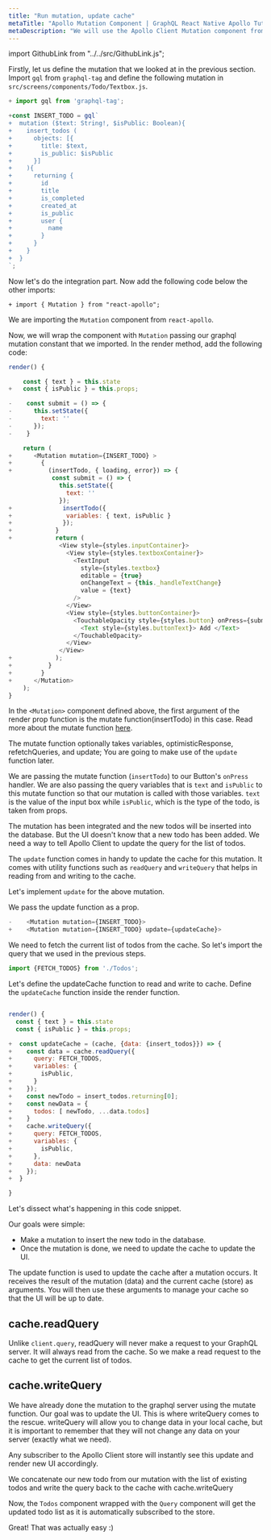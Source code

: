 ```yaml
---
title: "Run mutation, update cache"
metaTitle: "Apollo Mutation Component | GraphQL React Native Apollo Tutorial"
metaDescription: "We will use the Apollo Client Mutation component from react-apollo in React Native app as an example to insert new data and update cache locally using readQuery and writeQuery."
---
```


import GithubLink from "../../src/GithubLink.js";

Firstly, let us define the mutation that we looked at in the previous section. Import `gql` from `graphql-tag` and define the following mutation in `src/screens/components/Todo/Textbox.js`.

<GithubLink link="https://github.com/hasura/graphql-engine/blob/master/community/learn/graphql-tutorials/tutorials/react-native-apollo/app-final/src/screens/components/Todo/Textbox.js" text="Textbox.js"/>

```js
+ import gql from 'graphql-tag';

+const INSERT_TODO = gql`
+  mutation ($text: String!, $isPublic: Boolean){
+    insert_todos (
+      objects: [{
+        title: $text,
+        is_public: $isPublic
+      }]
+    ){
+      returning {
+        id
+        title
+        is_completed
+        created_at
+        is_public
+        user {
+          name
+        }
+      }
+    }
+  }
`;

```

Now let's do the integration part. Now add the following code below the other imports:

```javscript
+ import { Mutation } from "react-apollo";
```

We are importing the `Mutation` component from `react-apollo`.

Now, we will wrap the component with `Mutation` passing our graphql mutation constant that we imported. In the render method, add the following code:

```js
render() {

    const { text } = this.state
+   const { isPublic } = this.props;

-    const submit = () => {
-      this.setState({
-        text: ''
-      });
-    }

    return (
+      <Mutation mutation={INSERT_TODO} >
+        {
+          (insertTodo, { loading, error}) => {
            const submit = () => {
              this.setState({
                text: ''
              });
+              insertTodo({
+               variables: { text, isPublic }
+              });
+            }
+            return (
              <View style={styles.inputContainer}>
                <View style={styles.textboxContainer}>
                  <TextInput
                    style={styles.textbox}
                    editable = {true}
                    onChangeText = {this._handleTextChange}
                    value = {text}
                  />
                </View>
                <View style={styles.buttonContainer}>
                  <TouchableOpacity style={styles.button} onPress={submit} disabled={text === ''}>
                    <Text style={styles.buttonText}> Add </Text>
                  </TouchableOpacity>
                </View>
              </View>
+            );
+          }
+        }
+      </Mutation>
    );
}
```

In the `<Mutation>` component defined above, the first argument of the render prop function is the mutate function(insertTodo) in this case. Read more about the mutate function [here](https://www.apollographql.com/docs/react/essentials/mutations.html#render-prop).

The mutate function optionally takes variables, optimisticResponse, refetchQueries, and update; You are going to make use of the `update` function later.

We are passing the mutate function (`insertTodo`) to our Button's `onPress` handler. We are also passing the query variables that is `text` and `isPublic` to this mutate function so that our mutation is called with those variables. `text` is the value of the input box while `isPublic`, which is the type of the todo, is taken from props.

The mutation has been integrated and the new todos will be inserted into the database. But the UI doesn't know that a new todo has been added. We need a way to tell Apollo Client to update the query for the list of todos.

The `update` function comes in handy to update the cache for this mutation. It comes with utility functions such as `readQuery` and `writeQuery` that helps in reading from and writing to the cache.

Let's implement `update` for the above mutation.

We pass the update function as a prop.

```javascript
-    <Mutation mutation={INSERT_TODO}>
+    <Mutation mutation={INSERT_TODO} update={updateCache}>
```

We need to fetch the current list of todos from the cache. So let's import the query that we used in the previous steps.

```javascript
import {FETCH_TODOS} from './Todos';
```

Let's define the updateCache function to read and write to cache. Define the `updateCache` function inside the render function.

```javascript

render() {
  const { text } = this.state
  const { isPublic } = this.props;

+  const updateCache = (cache, {data: {insert_todos}}) => {
+    const data = cache.readQuery({
+      query: FETCH_TODOS,
+      variables: {
+        isPublic,
+      }
+    });
+    const newTodo = insert_todos.returning[0];
+    const newData = {
+      todos: [ newTodo, ...data.todos]
+    }
+    cache.writeQuery({
+      query: FETCH_TODOS,
+      variables: {
+        isPublic,
+      },
+      data: newData
+    });
+  }

}

```

Let's dissect what's happening in this code snippet.

Our goals were simple:

- Make a mutation to insert the new todo in the database.
- Once the mutation is done, we need to update the cache to update the UI.

The update function is used to update the cache after a mutation occurs.
It receives the result of the mutation (data) and the current cache (store) as arguments. You will then use these arguments to manage your cache so that the UI will be up to date.

cache.readQuery
---------------

Unlike `client.query`, readQuery will never make a request to your GraphQL server. It will always read from the cache. So we make a read request to the cache to get the current list of todos.

cache.writeQuery
----------------

We have already done the mutation to the graphql server using the mutate function. Our goal was to update the UI. This is where writeQuery comes to the rescue. writeQuery will allow you to change data in your local cache, but it is important to remember that they will not change any data on your server (exactly what we need).

  Any subscriber to the Apollo Client store will instantly see this update and render new UI accordingly.

We concatenate our new todo from our mutation with the list of existing todos and write the query back to the cache with cache.writeQuery

Now, the `Todos` component wrapped with the `Query` component will get the updated todo list as it is automatically subscribed to the store.

Great! That was actually easy :)

